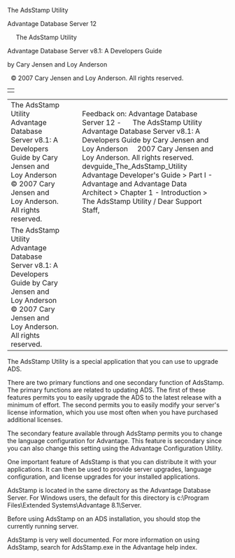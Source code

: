 The AdsStamp Utility




Advantage Database Server 12  

     The AdsStamp Utility

Advantage Database Server v8.1: A Developers Guide

by Cary Jensen and Loy Anderson

  © 2007 Cary Jensen and Loy Anderson. All rights reserved.

|  |
| --- |
|  |

|  |  |  |  |  |
| --- | --- | --- | --- | --- |
| The AdsStamp Utility  Advantage Database Server v8.1: A Developers Guide  by Cary Jensen and Loy Anderson    © 2007 Cary Jensen and Loy Anderson. All rights reserved. |  |  | Feedback on: Advantage Database Server 12 -      The AdsStamp Utility Advantage Database Server v8.1: A Developers Guide by Cary Jensen and Loy Anderson     2007 Cary Jensen and Loy Anderson. All rights reserved. devguide\_The\_AdsStamp\_Utility Advantage Developer's Guide > Part I - Advantage and Advantage Data Architect > Chapter 1 - Introduction > The AdsStamp Utility / Dear Support Staff, |  |
| The AdsStamp Utility  Advantage Database Server v8.1: A Developers Guide  by Cary Jensen and Loy Anderson    © 2007 Cary Jensen and Loy Anderson. All rights reserved. |  |  |  |  |

The AdsStamp Utility is a special application that you can use to upgrade ADS.

There are two primary functions and one secondary function of AdsStamp. The primary functions are related to updating ADS. The first of these features permits you to easily upgrade the ADS to the latest release with a minimum of effort. The second permits you to easily modify your server's license information, which you use most often when you have purchased additional licenses.

The secondary feature available through AdsStamp permits you to change the language configuration for Advantage. This feature is secondary since you can also change this setting using the Advantage Configuration Utility.

One important feature of AdsStamp is that you can distribute it with your applications. It can then be used to provide server upgrades, language configuration, and license upgrades for your installed applications.

AdsStamp is located in the same directory as the Advantage Database Server. For Windows users, the default for this directory is c:\Program Files\Extended Systems\Advantage 8.1\Server.

Before using AdsStamp on an ADS installation, you should stop the currently running server.

AdsStamp is very well documented. For more information on using AdsStamp, search for AdsStamp.exe in the Advantage help index.
